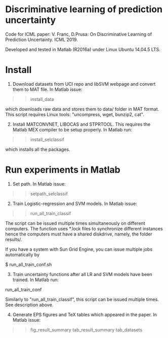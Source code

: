 # Discriminative learning of prediction uncertainty

Code for ICML paper: 
V. Franc, D.Prusa: On Discriminative Learning of Prediction Uncertainty. ICML 2019.

Developed and tested in Matlab (R2016a) under Linux Ubuntu 14.04.5 LTS.

# Install

1. Download datasets from UCI repo and libSVM webpage and convert them to MAT file. 
In Matlab issue:

>> install_data

which downloads raw data and stores them to data/ folder in MAT format.
This script requires Linux tools: "uncompress, wget, bunzip2, cat". 


2. Install MATCONVNET, LIBOCAS and STPRTOOL. This requires the Matlab MEX compiler 
to be setup properly. In Matlab run:

>> install_selclassif

which installs all the packages.


# Run experiments in Matlab

1. Set path. In Matlab issue:

>> setpath_selclassif


2. Train Logistic-regression and SVM models. In Matlab issue:

>> run_all_train_classif

The script can be issued multiple times simultaneously on different computers. The function 
uses *.lock files to synchronize different instances hence the computers must have a 
shared diskdrive, namely, the folder results/.

If you have a system with Sun Grid Engine, you can issue multiple jobs automatically by 

$ run_all_train_conf.sh


3. Train uncertainty functions after all LR and SVM models have been trained. In Matlab run:

run_all_train_conf

Similarly to "run_all_train_classif", this script can be issued multiple times. 
See description above.


4. Generate EPS figures and TeX tables which appeared in the paper. In Matlab issue:

>> fig_result_summary
>> tab_result_summary
>> tab_datasets


